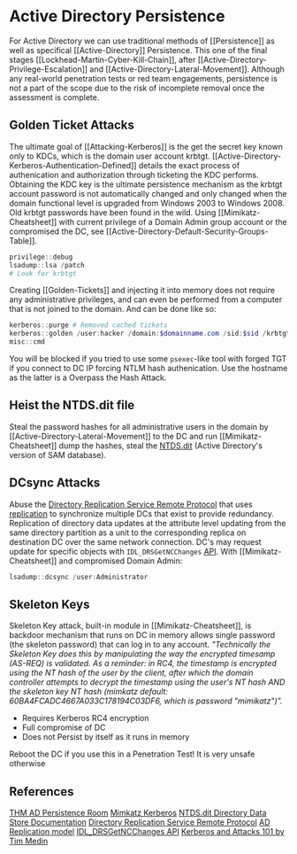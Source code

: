 # Active Directory Persistence
For Active Directory we can use traditional methods of [[Persistence]] as well as specifical [[Active-Directory]] Persistence. This one of the final stages [[Lockhead-Martin-Cyber-Kill-Chain]], after [[Active-Directory-Privilege-Escalation]] and [[Active-Directory-Lateral-Movement]]. Although any real-world penetration tests or red team engagements, persistence is not a part of the scope due to the risk of incomplete removal once the assessment is complete.


## Golden Ticket Attacks

The ultimate goal of [[Attacking-Kerberos]] is the get the secret key known only to KDCs, which is the domain user account krbtgt. [[Active-Directory-Kerberos-Authentication-Defined]] details the exact process of authenication and authorization through ticketing the KDC performs. Obtaining the KDC key is the ultimate persistence mechanism as the krbtgt account password is not automatically changed and only changed when the domain functional level is upgraded from Windows 2003 to Windows 2008. Old krbtgt passwords have been found in the wild. Using [[Mimikatz-Cheatsheet]] with current privilege of a Domain Admin group account or the compromised the DC, see [[Active-Directory-Default-Security-Groups-Table]].
```powershell
privilege::debug
lsadump::lsa /patch
# Look for krbtgt
```

Creating [[Golden-Tickets]] and injecting it into memory does not require any administrative privileges, and can even be performed from a computer that is not joined to the domain. And can be done like so:
```powershell 
kerberos::purge # Removed cached tickets
kerberos::golden /user:hacker /domain:$domainname.com /sid:$sid /krbtgt:$krbtgt-hash /ptt # Use name and ID of existing sys admin to reduce suspicion
misc::cmd
```

You will be blocked if you tried to use some `psexec`-like tool with forged TGT if you connect to DC IP forcing NTLM hash authenication.  Use the hostname as the latter is a Overpass the Hash Attack. 

## Heist the NTDS.dit file

Steal the password hashes for all administrative users in the domain by [[Active-Directory-Lateral-Movement]] to the DC and run [[Mimikatz-Cheatsheet]] dump the hashes, steal the [NTDS.dit](https://docs.microsoft.com/en-us/previous-versions/windows/it-pro/windows-2000-server/cc961761(v=technet.10)?redirectedfrom=MSDN) (Active Directory's version of SAM database).

## DCsync Attacks

Abuse the [Directory Replication Service Remote Protocol](https://docs.microsoft.com/en-us/openspecs/windows_protocols/ms-drsr/f977faaa-673e-4f66-b9bf-48c640241d47?redirectedfrom=MSDN) that uses [replication](https://docs.microsoft.com/en-us/previous-versions/windows/it-pro/windows-server-2003/cc772726(v=ws.10)?redirectedfrom=MSDN) to synchronize multiple DCs that exist to provide redundancy. Replication of directory data updates at the attribute level updating from the same directory partition as a unit to the corresponding replica on destination DC over the same network connection. DC's may request update for specific objects with `IDL_DRSGetNCChanges` [API](https://docs.microsoft.com/en-us/openspecs/windows_protocols/ms-drsr/b63730ac-614c-431c-9501-28d6aca91894?redirectedfrom=MSDN). With [[Mimikatz-Cheatsheet]] and compromised Domain Admin:
```powershell
lsadump::dcsync /user:Administrator
```

## Skeleton Keys

Skeleton Key attack, built-in module in [[Mimikatz-Cheatsheet]], is backdoor mechanism that runs on DC in memory allows single password (the skeleton password) that can log in to any account. *"Technically the Skeleton Key does this by manipulating the way the encrypted timesamp (AS-REQ) is validated. As a reminder: in RC4, the timestamp is encrypted using the NT hash of the user by the client, after which the domain controller attempts to decrypt the timestamp using the user's NT hash AND the skeleton key NT hash (mimkatz default: 60BA4FCADC4667A033C178194C03DF6, which is password "mimikatz")".*

- Requires Kerberos RC4 encryption
- Full compromise of DC
- Does not Persist by itself as it runs in memory

Reboot the DC if you use this in a Penetration Test! It is very unsafe otherwise

## References

[THM AD Persistence Room](https://tryhackme.com/room/persistingad)
[Mimkatz Kerberos](https://github.com/gentilkiwi/mimikatz/wiki/module-~-kerberos)
[NTDS.dit Directory Data Store Documentation](https://docs.microsoft.com/en-us/previous-versions/windows/it-pro/windows-2000-server/cc961761(v=technet.10)?redirectedfrom=MSDN)
[Directory Replication Service Remote Protocol](https://docs.microsoft.com/en-us/openspecs/windows_protocols/ms-drsr/f977faaa-673e-4f66-b9bf-48c640241d47?redirectedfrom=MSDN)
[AD Replication model](https://docs.microsoft.com/en-us/previous-versions/windows/it-pro/windows-server-2003/cc772726(v=ws.10)?redirectedfrom=MSDN) 
[IDL_DRSGetNCChanges API](https://docs.microsoft.com/en-us/openspecs/windows_protocols/ms-drsr/b63730ac-614c-431c-9501-28d6aca91894?redirectedfrom=MSDN)
[Kerberos and Attacks 101 by Tim Medin](https://www.youtube.com/watch?v=9lOFpUA25Nk)